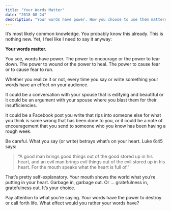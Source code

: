 ```yaml
---
title: "Your Words Matter"
date: "2018-08-24"
description: "Your words have power. How you choose to use them matters more than you might think."
---
```


It’s most likely common knowledge. You probably know this already. This is nothing new. Yet, I feel like I need to say it anyway:

**Your words matter.**

You see, words have power. The power to encourage or the power to tear down. The power to wound or the power to heal. The power to cause fear or to cause fear to run.

Whether you realize it or not, every time you say or write something your words have an effect on your audience.

It could be a conversation with your spouse that is edifying and beautiful or it could be an argument with your spouse where you blast them for their insufficiencies.

It could be a Facebook post you write that rips into someone else for what you think is some wrong that has been done to you, or it could be a note of encouragement that you send to someone who you know has been having a rough week.

Be careful. What you say (or write) betrays what’s on your heart. Luke 6:45 says:

> “A good man brings good things out of the good stored up in his heart, and an evil man brings evil things out of the evil stored up in his heart. For the mouth speaks what the heart is full of.”

That’s pretty self-explanatory. Your mouth shows the world what you’re putting in your heart. Garbage in, garbage out. Or … gratefulness in, gratefulness out. It’s your choice.

Pay attention to what you’re saying. Your words have the power to destroy or call forth life. What effect would you rather your words have?
